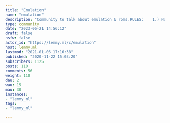 ```yaml
---
title: "Emulation" 
name: "emulation"
description: "Community to talk about emulation & roms.RULES:    1.) No bigotryLINKS:- [Emulation Wiki](https://emulation.gametechwiki.com/index.php/Main_Page)  - Your source for everything emulation :)- [[WIP] Emulation Links Wiki](https://cryptpad.fr/code/#/2/code/view/yF8vZOV-wT4lZVQ6dMRkzUSUrtyzJceM8SrkNDkgoR4/present/) - My personal wiki for emulation links, please help contribute!- [r/Roms  Megathread](https://rentry.co/24ufx) - Megathread of Roms- [RetroArch](https://www.retroarch.com/) - RetroArch is the popular front-end to [libretro](https://www.libretro.com/) which is a simple API that allows for the creation of games and emulators."
type: community
date: "2023-06-21 14:56:12"
draft: false
nsfw: false
actor_id: "https://lemmy.ml/c/emulation"
host: lemmy.ml
lastmod: "2021-01-06 17:16:38"
published: "2020-11-22 15:03:20"
subscribers: 1125
posts: 110
comments: 56
weight: 110
dau: 2
wau: 15
mau: 30
instances:
- "lemmy_ml"
tags: 
- "lemmy_ml"

---
```

